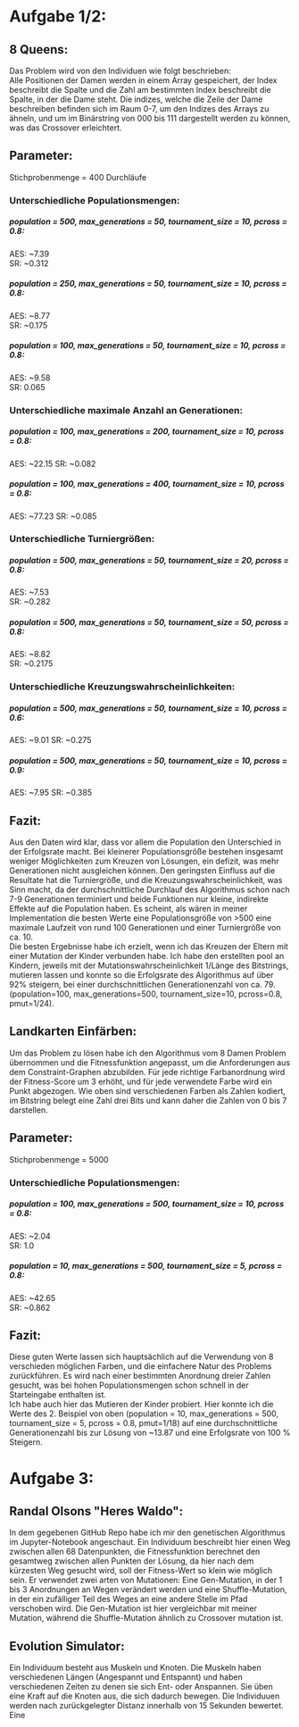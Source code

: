 # Aufgabe 1/2:
## 8 Queens:
Das Problem wird von den Individuen wie folgt beschrieben:  
Alle Positionen der Damen werden in einem Array gespeichert, der Index beschreibt die Spalte und die Zahl am bestimmten Index beschreibt die Spalte, in der die Dame steht.
Die indizes, welche die Zeile der Dame beschreiben befinden sich im Raum 0-7, um den Indizes des Arrays zu ähneln, und um im Binärstring von 000 bis 111 dargestellt werden zu können, was das Crossover erleichtert.


## Parameter:
Stichprobenmenge = 400 Durchläufe

### Unterschiedliche Populationsmengen:
##### population = 500, max_generations = 50, tournament_size = 10, pcross = 0.8:
AES: ~7.39  
SR: ~0.312

##### population = 250, max_generations = 50, tournament_size = 10, pcross = 0.8:
AES: ~8.77  
SR: ~0.175

##### population = 100, max_generations = 50, tournament_size = 10, pcross = 0.8:
AES: ~9.58  
SR: 0.065



### Unterschiedliche maximale Anzahl an Generationen:
##### population = 100, max_generations = 200, tournament_size = 10, pcross = 0.8:
AES: ~22.15
SR: ~0.082

##### population = 100, max_generations = 400, tournament_size = 10, pcross = 0.8:
AES: ~77.23
SR: ~0.085



### Unterschiedliche Turniergrößen:
##### population = 500, max_generations = 50, tournament_size = 20, pcross = 0.8:
AES: ~7.53  
SR: ~0.282

##### population = 500, max_generations = 50, tournament_size = 50, pcross = 0.8:
AES: ~8.82  
SR: ~0.2175




### Unterschiedliche Kreuzungswahrscheinlichkeiten:
##### population = 500, max_generations = 50, tournament_size = 10, pcross = 0.6:
AES: ~9.01
SR: ~0.275

##### population = 500, max_generations = 50, tournament_size = 10, pcross = 0.9:
AES: ~7.95
SR: ~0.385  

## Fazit:
Aus den Daten wird klar, dass vor allem die Population den Unterschied in der Erfolgsrate macht. Bei kleinerer Populationsgröße bestehen insgesamt weniger Möglichkeiten zum Kreuzen von Lösungen, ein defizit, was mehr Generationen nicht ausgleichen können.
Den geringsten Einfluss auf die Resultate hat die Turniergröße, und die Kreuzungswahrscheinlichkeit, was Sinn macht, da der durchschnittliche Durchlauf des Algorithmus schon nach 7-9 Generationen terminiert und beide Funktionen nur kleine, indirekte Effekte auf die Population haben.
Es scheint, als wären in meiner Implementation die besten Werte eine Populationsgröße von >500 eine maximale Laufzeit von rund 100 Generationen und einer Turniergröße von ca. 10.  
Die besten Ergebnisse habe ich erzielt, wenn ich das Kreuzen der Eltern mit einer Mutation der Kinder verbunden habe. Ich habe den erstellten pool an Kindern, jeweils mit der Mutationswahrscheinlichkeit 1/Länge des Bitstrings, mutieren lassen und konnte so die Erfolgsrate des Algorithmus auf über 92% steigern, bei einer durchschnittlichen Generationenzahl von ca. 79.  
(population=100, max_generations=500, tournament_size=10, pcross=0.8, pmut=1/24).



## Landkarten Einfärben:
Um das Problem zu lösen habe ich den Algorithmus vom 8 Damen Problem übernommen und die Fitnessfunktion angepasst, um die Anforderungen aus dem Constraint-Graphen abzubilden. Für jede richtige Farbanordnung wird der Fitness-Score um 3 erhöht, und für jede verwendete Farbe wird ein Punkt abgezogen. Wie oben sind verschiedenen Farben als Zahlen kodiert, im Bitstring belegt eine Zahl drei Bits und kann daher die Zahlen von 0 bis 7 darstellen.

## Parameter:
Stichprobenmenge = 5000

### Unterschiedliche Populationsmengen:
##### population = 100, max_generations = 500, tournament_size = 10, pcross = 0.8:
AES: ~2.04  
SR: 1.0

##### population = 10, max_generations = 500, tournament_size = 5, pcross = 0.8:
AES: ~42.65  
SR: ~0.862


## Fazit:
Diese guten Werte lassen sich hauptsächlich auf die Verwendung von 8 verschieden möglichen Farben, und die einfachere Natur des Problems zurückführen. Es wird nach einer bestimmten Anordnung dreier Zahlen gesucht, was bei hohen Populationsmengen schon schnell in der Starteingabe enthalten ist.  
Ich habe auch hier das Mutieren der Kinder probiert. Hier konnte ich die Werte des 2. Beispiel von oben (population = 10, max_generations = 500, tournament_size = 5, pcross = 0.8, pmut=1/18) auf eine durchschnittliche Generationenzahl bis zur Lösung von ~13.87 und eine Erfolgsrate von 100 % Steigern.




# Aufgabe 3:

## Randal Olsons "Heres Waldo":
In dem gegebenen GitHub Repo habe ich mir den genetischen Algorithmus im Jupyter-Notebook angeschaut. Ein Individuum beschreibt hier einen Weg zwischen allen 68 Datenpunkten, die Fitnessfunktion berechnet den gesamtweg zwischen allen Punkten der Lösung, da hier nach dem kürzesten Weg gesucht wird, soll der Fitness-Wert so klein wie möglich sein. Er verwendet zwei arten von Mutationen: Eine Gen-Mutation, in der 1 bis 3 Anordnungen an Wegen verändert werden und eine Shuffle-Mutation, in der ein zufälliger Teil des Weges an eine andere Stelle im Pfad verschoben wird.
Die Gen-Mutation ist hier vergleichbar mit meiner Mutation, während die Shuffle-Mutation ähnlich zu Crossover mutation ist.


## Evolution Simulator:
Ein Individuum besteht aus Muskeln und Knoten. Die Muskeln haben verschiedenen Längen (Angespannt und Entspannt) und haben verschiedenen Zeiten zu denen sie sich Ent- oder Anspannen. Sie üben eine Kraft auf die Knoten aus, die sich dadurch bewegen. Die Individuuen werden nach zurückgelegter Distanz innerhalb von 15 Sekunden bewertet. Eine 
